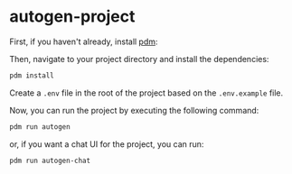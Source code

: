 # autogen-project

First, if you haven't already, install [pdm](https://pdm.fming.dev/):

Then, navigate to your project directory and install the dependencies:

```bash
pdm install
```

Create a `.env` file in the root of the project based on the `.env.example` file.

Now, you can run the project by executing the following command:

```bash
pdm run autogen
```

or, if you want a chat UI for the project, you can run:

```bash
pdm run autogen-chat
```


